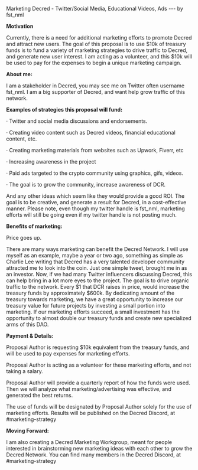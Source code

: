 Marketing Decred - Twitter/Social Media, Educational Videos, Ads --- by fst_nml

**Motivation**

Currently, there is a need for additional marketing efforts to promote Decred and attract new users. The goal of this proposal is to use $10k of treasury funds is to fund a variety of marketing strategies to drive traffic to Decred, and generate new user interest. I am acting as a volunteer, and this $10k will be used to pay for the expenses to begin a unique marketing campaign.

**About me:**

I am a stakeholder in Decred, you may see me on Twitter often username fst_nml. I am a big supporter of Decred, and want help grow traffic of this network. 

**Examples of strategies this proposal will fund:**

·	Twitter and social media discussions and endorsements.

·	Creating video content such as Decred videos, financial educational content, etc.

·	Creating marketing materials from websites such as Upwork, Fiverr, etc

·	Increasing awareness in the project

·	Paid ads targeted to the crypto community using graphics, gifs, videos.

·	The goal is to grow the community, increase awareness of DCR.


And any other ideas which seem like they would provide a good ROI. The goal is to be creative, and generate a result for Decred, in a cost-effective manner. Please note, even though my twitter handle is fst_nml, marketing efforts will still be going even if my twitter handle is not posting much.

**Benefits of marketing:**

Price goes up. 

There are many ways marketing can benefit the Decred Network. I will use myself as an example, maybe a year or two ago, something as simple as Charlie Lee writing that Decred has a very talented developer community attracted me to look into the coin. Just one simple tweet, brought me in as an investor. Now, if we had many Twitter influencers discussing Decred, this can help bring in a lot more eyes to the project. The goal is to drive organic traffic to the network.
Every $1 that DCR raises in price, would increase the treasury funds by approximately $600k. By dedicating amount of the treasury towards marketing, we have a great opportunity to increase our treasury value for future projects by investing a small portion into marketing. If our marketing efforts succeed, a small investment has the opportunity to almost double our treasury funds and create new specialized arms of this DAO.

**Payment & Details:**

Proposal Author is requesting $10k equivalent from the treasury funds, and will be used to pay expenses for marketing efforts. 

Proposal Author is acting as a volunteer for these marketing efforts, and not taking a salary.

Proposal Author will provide a quarterly report of how the funds were used. Then we will analyze what marketing/advertising was effective, and generated the best returns.

The use of funds will be designated by Proposal Author solely for the use of marketing efforts. Results will be published on the Decred Discord, at #marketing-strategy

**Moving Forward:**

I am also creating a Decred Marketing Workgroup, meant for people interested in brainstorming new marketing ideas with each other to grow the Decred Network. You can find many members in the Decred Discord, at #marketing-strategy
